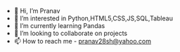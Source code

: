 - 👋 Hi, I’m Pranav
- 👀 I’m interested in Python,HTML5,CSS,JS,SQL,Tableau
- 🌱 I’m currently learning Pandas
- 💞️ I’m looking to collaborate on projects
- 📫 How to reach me - pranav28sh@yahoo.com

<!---
Pranav-Sharmaa/Pranav-Sharmaa is a ✨ special ✨ repository because its `README.md` (this file) appears on your GitHub profile.
You can click the Preview link to take a look at your changes.
--->
